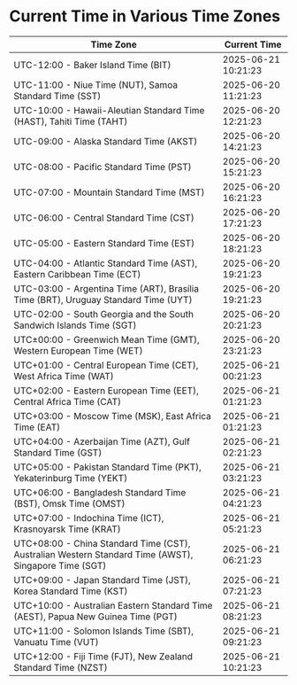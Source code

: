 # Current Time in Various Time Zones

| Time Zone | Current Time |
|-----------|--------------|
| UTC-12:00 - Baker Island Time (BIT) | 2025-06-21 10:21:23 |
| UTC-11:00 - Niue Time (NUT), Samoa Standard Time (SST) | 2025-06-20 11:21:23 |
| UTC-10:00 - Hawaii-Aleutian Standard Time (HAST), Tahiti Time (TAHT) | 2025-06-20 12:21:23 |
| UTC-09:00 - Alaska Standard Time (AKST) | 2025-06-20 14:21:23 |
| UTC-08:00 - Pacific Standard Time (PST) | 2025-06-20 15:21:23 |
| UTC-07:00 - Mountain Standard Time (MST) | 2025-06-20 16:21:23 |
| UTC-06:00 - Central Standard Time (CST) | 2025-06-20 17:21:23 |
| UTC-05:00 - Eastern Standard Time (EST) | 2025-06-20 18:21:23 |
| UTC-04:00 - Atlantic Standard Time (AST), Eastern Caribbean Time (ECT) | 2025-06-20 19:21:23 |
| UTC-03:00 - Argentina Time (ART), Brasília Time (BRT), Uruguay Standard Time (UYT) | 2025-06-20 19:21:23 |
| UTC-02:00 - South Georgia and the South Sandwich Islands Time (SGT) | 2025-06-20 20:21:23 |
| UTC±00:00 - Greenwich Mean Time (GMT), Western European Time (WET) | 2025-06-20 23:21:23 |
| UTC+01:00 - Central European Time (CET), West Africa Time (WAT) | 2025-06-21 00:21:23 |
| UTC+02:00 - Eastern European Time (EET), Central Africa Time (CAT) | 2025-06-21 01:21:23 |
| UTC+03:00 - Moscow Time (MSK), East Africa Time (EAT) | 2025-06-21 01:21:23 |
| UTC+04:00 - Azerbaijan Time (AZT), Gulf Standard Time (GST) | 2025-06-21 02:21:23 |
| UTC+05:00 - Pakistan Standard Time (PKT), Yekaterinburg Time (YEKT) | 2025-06-21 03:21:23 |
| UTC+06:00 - Bangladesh Standard Time (BST), Omsk Time (OMST) | 2025-06-21 04:21:23 |
| UTC+07:00 - Indochina Time (ICT), Krasnoyarsk Time (KRAT) | 2025-06-21 05:21:23 |
| UTC+08:00 - China Standard Time (CST), Australian Western Standard Time (AWST), Singapore Time (SGT) | 2025-06-21 06:21:23 |
| UTC+09:00 - Japan Standard Time (JST), Korea Standard Time (KST) | 2025-06-21 07:21:23 |
| UTC+10:00 - Australian Eastern Standard Time (AEST), Papua New Guinea Time (PGT) | 2025-06-21 08:21:23 |
| UTC+11:00 - Solomon Islands Time (SBT), Vanuatu Time (VUT) | 2025-06-21 09:21:23 |
| UTC+12:00 - Fiji Time (FJT), New Zealand Standard Time (NZST) | 2025-06-21 10:21:23 |
